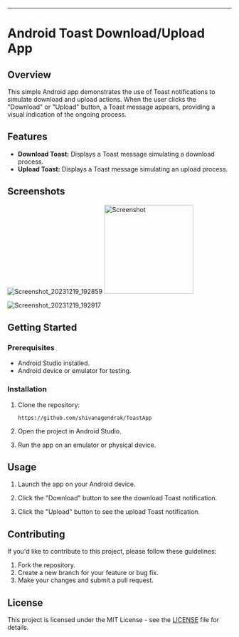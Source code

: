 
---

# Android Toast Download/Upload App

## Overview

This simple Android app demonstrates the use of Toast notifications to simulate download and upload actions. When the user clicks the "Download" or "Upload" button, a Toast message appears, providing a visual indication of the ongoing process.

## Features

- **Download Toast:** Displays a Toast message simulating a download process.
- **Upload Toast:** Displays a Toast message simulating an upload process.

## Screenshots
![Screenshot_20231219_192859](https://github.com/shivanagendrak/ToastApp/assets/40945928/1de0f891-edca-4364-91df-d707e121639d)
<img src="https://github.com/shivanagendrak/ToastApp/raw/main/assets/40945928/1de0f891-edca-4364-91df-d707e121639d.png" alt="Screenshot" width="200"/>

![Screenshot_20231219_192917](https://github.com/shivanagendrak/ToastApp/assets/40945928/31138dd0-08f1-4fbb-87f0-b101b1622bb9)


## Getting Started

### Prerequisites

- Android Studio installed.
- Android device or emulator for testing.

### Installation

1. Clone the repository:

   ```bash[
   https://github.com/shivanagendrak/ToastApp
   ```

2. Open the project in Android Studio.

3. Run the app on an emulator or physical device.

## Usage

1. Launch the app on your Android device.

2. Click the "Download" button to see the download Toast notification.

3. Click the "Upload" button to see the upload Toast notification.

## Contributing

If you'd like to contribute to this project, please follow these guidelines:

1. Fork the repository.
2. Create a new branch for your feature or bug fix.
3. Make your changes and submit a pull request.

## License

This project is licensed under the MIT License - see the [LICENSE](LICENSE) file for details.

